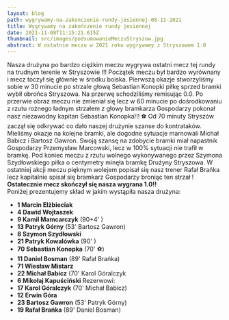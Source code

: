 ```yaml
---
layout: blog
path: wygrywamy-na-zakonczenie-rundy-jesiennej-08-11-2021
title: Wygrywamy na zakończenie rundy jesiennej
date: 2021-11-08T11:15:21.615Z
thumbnail: src/images/podsumowanieMeczuStryszow.jpg
abstract: W ostatnim meczu w 2021 roku wygrywamy z Stryszowem 1:0
---
```

Nasza drużyna po bardzo ciężkim meczu wygrywa ostatni mecz tej rundy na trudnym terenie w Stryszowie !!! Początek meczu był bardzo wyrównany i mecz toczył się głównie w środku boiska. Pierwszą okazje stworzyliśmy sobie w 30 minucie po strzale głową Sebastian Konopki piłkę sprzed bramki wybił obrońca Stryszowa. Na przerwę schodziliśmy remisując 0.0. Po przerwie obraz meczu nie zmieniał się lecz w 60 minucie po dośrodkowaniu z rzutu rożnego ładnym strzałem z głowy bramkarza Gospodarzy pokonał nasz niezawodny kapitan Sebastian Konopka!!! ⚽️ Od 70 minuty Stryszów zaczął się odkrywać co dało naszej drużynie szanse do kontrataków. Mieliśmy okazje na kolejne bramki, ale  dogodne sytuacje marnowali Michał Babicz i Bartosz Gawron. Swoją szansę na zdobycie bramki miał napastnik Gospodarzy Przemysław Marcowski, lecz w 100% sytuacji nie trafił w bramkę. Pod koniec meczu z rzutu wolnego wykonywanego przez Szymona Szydłowskiego piłka o centymetry minęła bramkę Drużyny Stryszowa. W ostatniej akcji meczu pięknym wolejem popisał się nasz trener Rafał Brańka lecz kapitalnie spisał się bramkarz Gospodarzy broniąc ten strzał ! **Ostatecznie mecz skończył się nasza wygrana 1.0!!**
</br>
Poniżej prezentujemy skład w jakim wystąpiła nasza drużyna:

 - **1  Marcin Elżbieciak** 
 - **4 Dawid Wojtaszek**
 - **9 Kamil Mamcarczyk** (90+4' <i class="fas fa-square" style="color:yellow"></i> )
 - **13 Patryk Górny** (53' <i class="fas fa-arrow-alt-circle-down" style="color:red"></i> Bartosz Gawron) 
 - **8 Szymon Szydłowski** 
 - **21 Patryk Kowalówka** (90' <i class="fas fa-square" style="color:yellow"></i> )
 - **70 Sebastian Konopka** (70' ⚽)
 - **11 Daniel Bosman** (89' <i class="fas fa-arrow-alt-circle-down" style="color:red"></i> Rafał Brańka) 
 - **71 Wiesław Mistarz** 
 - **22 Michał Babicz**  (70' <i class="fas fa-arrow-alt-circle-down" style="color:red"></i> Karol Góralczyk 
 - **6 Mikołaj Kapuściński** 
Rezerwowi:
 - **17 Karol Góralczyk** (70' <i class="fas fa-arrow-alt-circle-up" style="color:green"></i> Michał Babicz)
 - **12 Erwin Góra**
 - **23 Bartosz Gawron** (53' <i class="fas fa-arrow-alt-circle-up" style="color:green"></i> Patryk Górny) 
 - **19 Rafał Brańka** (89' <i class="fas fa-arrow-alt-circle-up" style="color:green"></i> Daniel Bosman)


